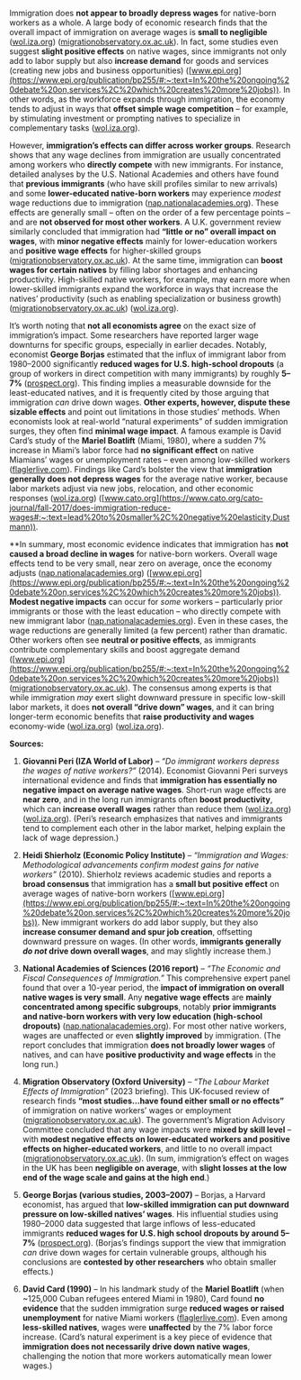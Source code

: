 Immigration does **not appear to broadly depress wages** for native-born workers as a whole. A large body of economic research finds that the overall impact of immigration on average wages is **small to negligible** ([wol.iza.org](https://wol.iza.org/articles/do-immigrant-workers-depress-the-wages-of-native-workers/long#:~:text=provide%20little%20supporting%20evidence%20to,been%20insulated%20by%20differences%20in)) ([migrationobservatory.ox.ac.uk](https://migrationobservatory.ox.ac.uk/resources/briefings/the-labour-market-effects-of-immigration/#:~:text=Several%20studies%20have%20examined%20whether,either%20small%20or%20no%20effects)). In fact, some studies even suggest **slight positive effects** on native wages, since immigrants not only add to labor supply but also **increase demand** for goods and services (creating new jobs and business opportunities) ([www.epi.org](https://www.epi.org/publication/bp255/#:~:text=In%20the%20ongoing%20debate%20on,services%2C%20which%20creates%20more%20jobs)). In other words, as the workforce expands through immigration, the economy tends to adjust in ways that **offset simple wage competition** – for example, by stimulating investment or prompting natives to specialize in complementary tasks ([wol.iza.org](https://wol.iza.org/articles/do-immigrant-workers-depress-the-wages-of-native-workers/long#:~:text=More%20likely%2C%20as%20evidenced%20by,production%20tasks%2C%20which%20complement%20the)). 

However, **immigration’s effects can differ across worker groups**. Research shows that any wage declines from immigration are usually concentrated among workers who **directly compete** with new immigrants.  For instance, detailed analyses by the U.S. National Academies and others have found that **previous immigrants** (who have skill profiles similar to new arrivals) and some **lower-educated native-born workers** may experience *modest* wage reductions due to immigration ([nap.nationalacademies.org](https://nap.nationalacademies.org/read/23550/chapter/2#:~:text=of%20more%20than%2010%20years%2C,shortly%2C%20suggest%20the%20possibility%20of)). These effects are generally small – often on the order of a few percentage points – and are **not observed for most other workers**. A U.K. government review similarly concluded that immigration had **“little or no” overall impact on wages**, with **minor negative effects** mainly for lower-education workers and **positive wage effects** for higher-skilled groups ([migrationobservatory.ox.ac.uk](https://migrationobservatory.ox.ac.uk/resources/briefings/the-labour-market-effects-of-immigration/#:~:text=2018%20and%20drew%20three%20conclusions,a%20negative)). At the same time, immigration can **boost wages for certain natives** by filling labor shortages and enhancing productivity. High-skilled native workers, for example, may earn more when lower-skilled immigrants expand the workforce in ways that increase the natives’ productivity (such as enabling specialization or business growth) ([migrationobservatory.ox.ac.uk](https://migrationobservatory.ox.ac.uk/resources/briefings/the-labour-market-effects-of-immigration/#:~:text=2018%20and%20drew%20three%20conclusions,a%20negative)) ([wol.iza.org](https://wol.iza.org/articles/do-immigrant-workers-depress-the-wages-of-native-workers/long#:~:text=Most%20studies%20that%20explicitly%20consider,offset%20competition%20effects%2C%20producing%20the)). 

It’s worth noting that **not all economists agree** on the exact size of immigration’s impact. Some researchers have reported larger wage downturns for specific groups, especially in earlier decades. Notably, economist **George Borjas** estimated that the influx of immigrant labor from 1980–2000 significantly **reduced wages for U.S. high-school dropouts** (a group of workers in direct competition with many immigrants) by roughly **5–7%** ([prospect.org](https://prospect.org/economy/immigrants-make-everyone-except-high-school-dropouts-better-off/#:~:text=in%20wages,is%20a%20bit%20of%20slight)). This finding implies a measurable downside for the least-educated natives, and it is frequently cited by those arguing that immigration *can* drive down wages. **Other experts, however, dispute these sizable effects** and point out limitations in those studies’ methods. When economists look at real-world “natural experiments” of sudden immigration surges, they often find **minimal wage impact**. A famous example is David Card’s study of the **Mariel Boatlift** (Miami, 1980), where a sudden 7% increase in Miami’s labor force had **no significant effect** on native Miamians’ wages or unemployment rates – even among low-skilled workers ([flaglerlive.com](https://flaglerlive.com/david-card-immigration-wages/#:~:text=Card%20found%20a%20%E2%80%9Cnull%E2%80%9D%20effect,at%20odds%20with%20a%20lot)). Findings like Card’s bolster the view that **immigration generally does not depress wages** for the average native worker, because labor markets adjust via new jobs, relocation, and other economic responses ([wol.iza.org](https://wol.iza.org/articles/do-immigrant-workers-depress-the-wages-of-native-workers/long#:~:text=depress%20wages%20by%20competing%20with,Such%20studies%20show%20that)) ([www.cato.org](https://www.cato.org/cato-journal/fall-2017/does-immigration-reduce-wages#:~:text=lead%20to%20smaller%2C%20negative%20elasticity,Dustmann)). 

**In summary, most economic evidence indicates that immigration has **not caused a broad decline in wages** for native-born workers. Overall wage effects tend to be very small, near zero on average, once the economy adjusts ([nap.nationalacademies.org](https://nap.nationalacademies.org/read/23550/chapter/2#:~:text=of%20more%20than%2010%20years%2C,shortly%2C%20suggest%20the%20possibility%20of)) ([www.epi.org](https://www.epi.org/publication/bp255/#:~:text=In%20the%20ongoing%20debate%20on,services%2C%20which%20creates%20more%20jobs)). **Modest negative impacts** can occur for *some* workers – particularly prior immigrants or those with the least education – who directly compete with new immigrant labor ([nap.nationalacademies.org](https://nap.nationalacademies.org/read/23550/chapter/2#:~:text=range%2C%20indicating%20a%20revised%20and,well%20as%20at%20the%20aggregate)). Even in these cases, the wage reductions are generally limited (a few percent) rather than dramatic. Other workers often see **neutral or positive effects**, as immigrants contribute complementary skills and boost aggregate demand ([www.epi.org](https://www.epi.org/publication/bp255/#:~:text=In%20the%20ongoing%20debate%20on,services%2C%20which%20creates%20more%20jobs)) ([migrationobservatory.ox.ac.uk](https://migrationobservatory.ox.ac.uk/resources/briefings/the-labour-market-effects-of-immigration/#:~:text=2018%20and%20drew%20three%20conclusions,a%20negative)). The consensus among experts is that while immigration *may* exert slight downward pressure in specific low-skill labor markets, it does **not overall “drive down” wages**, and it can bring longer-term economic benefits that **raise productivity and wages** economy-wide ([wol.iza.org](https://wol.iza.org/articles/do-immigrant-workers-depress-the-wages-of-native-workers/long#:~:text=provide%20little%20supporting%20evidence%20to,been%20insulated%20by%20differences%20in)) ([wol.iza.org](https://wol.iza.org/articles/do-immigrant-workers-depress-the-wages-of-native-workers/long#:~:text=Most%20studies%20that%20explicitly%20consider,offset%20competition%20effects%2C%20producing%20the)).

**Sources:**

1. **Giovanni Peri (IZA World of Labor)** – *“Do immigrant workers depress the wages of native workers?”* (2014). Economist Giovanni Peri surveys international evidence and finds that **immigration has essentially no negative impact on average native wages**. Short-run wage effects are **near zero**, and in the long run immigrants often **boost productivity**, which can **increase overall wages** rather than reduce them ([wol.iza.org](https://wol.iza.org/articles/do-immigrant-workers-depress-the-wages-of-native-workers/long#:~:text=provide%20little%20supporting%20evidence%20to,been%20insulated%20by%20differences%20in)) ([wol.iza.org](https://wol.iza.org/articles/do-immigrant-workers-depress-the-wages-of-native-workers/long#:~:text=Most%20studies%20that%20explicitly%20consider,offset%20competition%20effects%2C%20producing%20the)). (Peri’s research emphasizes that natives and immigrants tend to complement each other in the labor market, helping explain the lack of wage depression.)

2. **Heidi Shierholz (Economic Policy Institute)** – *“Immigration and Wages: Methodological advancements confirm modest gains for native workers”* (2010). Shierholz reviews academic studies and reports a **broad consensus** that immigration has a **small but positive effect** on average wages of native-born workers ([www.epi.org](https://www.epi.org/publication/bp255/#:~:text=In%20the%20ongoing%20debate%20on,services%2C%20which%20creates%20more%20jobs)). New immigrant workers do add labor supply, but they also **increase consumer demand and spur job creation**, offsetting downward pressure on wages. (In other words, **immigrants generally *do not* drive down overall wages**, and may slightly increase them.)

3. **National Academies of Sciences (2016 report)** – *“The Economic and Fiscal Consequences of Immigration.”* This comprehensive expert panel found that over a 10-year period, the **impact of immigration on overall native wages is very small**. Any **negative wage effects** are **mainly concentrated among specific subgroups**, notably **prior immigrants and native-born workers with very low education (high-school dropouts)** ([nap.nationalacademies.org](https://nap.nationalacademies.org/read/23550/chapter/2#:~:text=of%20more%20than%2010%20years%2C,shortly%2C%20suggest%20the%20possibility%20of)). For most other native workers, wages are unaffected or even **slightly improved** by immigration. (The report concludes that immigration **does not broadly lower wages** of natives, and can have **positive productivity and wage effects** in the long run.)

4. **Migration Observatory (Oxford University)** – *“The Labour Market Effects of Immigration”* (2023 briefing). This UK-focused review of research finds **“most studies…have found either small or no effects”** of immigration on native workers’ wages or employment ([migrationobservatory.ox.ac.uk](https://migrationobservatory.ox.ac.uk/resources/briefings/the-labour-market-effects-of-immigration/#:~:text=Several%20studies%20have%20examined%20whether,either%20small%20or%20no%20effects)). The government’s Migration Advisory Committee concluded that any wage impacts were **mixed by skill level** – with **modest negative effects on lower-educated workers and positive effects on higher-educated workers**, and little to no overall impact ([migrationobservatory.ox.ac.uk](https://migrationobservatory.ox.ac.uk/resources/briefings/the-labour-market-effects-of-immigration/#:~:text=2018%20and%20drew%20three%20conclusions,a%20negative)). (In sum, immigration’s effect on wages in the UK has been **negligible on average**, with **slight losses at the low end of the wage scale and gains at the high end**.)

5. **George Borjas (various studies, 2003–2007)** – Borjas, a Harvard economist, has argued that **low-skilled immigration can put downward pressure on low-skilled natives’ wages**. His influential studies using 1980–2000 data suggested that large inflows of less-educated immigrants **reduced wages for U.S. high school dropouts by around 5–7%** ([prospect.org](https://prospect.org/economy/immigrants-make-everyone-except-high-school-dropouts-better-off/#:~:text=in%20wages,is%20a%20bit%20of%20slight)). (Borjas’s findings support the view that immigration *can* drive down wages for certain vulnerable groups, although his conclusions are **contested by other researchers** who obtain smaller effects.)

6. **David Card (1990)** – In his landmark study of the **Mariel Boatlift** (when ~125,000 Cuban refugees entered Miami in 1980), Card found **no evidence** that the sudden immigration surge **reduced wages or raised unemployment** for native Miami workers ([flaglerlive.com](https://flaglerlive.com/david-card-immigration-wages/#:~:text=Card%20found%20a%20%E2%80%9Cnull%E2%80%9D%20effect,at%20odds%20with%20a%20lot)). Even among **less-skilled natives**, wages were **unaffected** by the 7% labor force increase. (Card’s natural experiment is a key piece of evidence that **immigration does not necessarily drive down native wages**, challenging the notion that more workers automatically mean lower wages.)